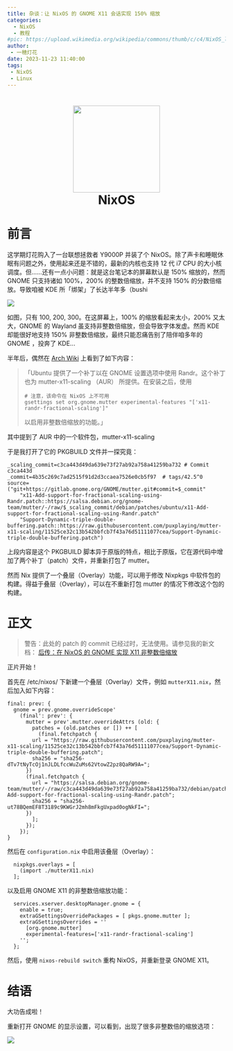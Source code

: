 ```yaml
---
title: 杂谈：让 NixOS 的 GNOME X11 会话实现 150% 缩放
categories: 
  - NixOS
  - 教程
#pic: https://upload.wikimedia.org/wikipedia/commons/thumb/c/c4/NixOS_logo.svg/1280px-NixOS_logo.svg.png
author: 
 - 一穂灯花
date: 2023-11-23 11:40:00
tags: 
 - NixOS
 - Linux
---
```


<h1 align="center">
  <img src="https://pic.lanta.cyou/img/nix-snowflake.svg" width="200">
  <br>NixOS<br>
</h1>

<div class="info">

# 前言

这学期灯花购入了一台联想拯救者 Y9000P 并装了个 NixOS。除了声卡和睡眠休眠有问题之外，使用起来还是不错的，最新的内核也支持 12 代 i7 CPU 的大小核调度。但……还有一点小问题：就是这台笔记本的屏幕默认是 150% 缩放的，然而 GNOME 只支持诸如 100%，200% 的整数倍缩放，并不支持 150% 的分数倍缩放。导致咱被 KDE 所「绑架」了长达半年多（bushi

![](/images/gnome-prepatch.jpg)

如图，只有 100, 200, 300。在这屏幕上，100% 的缩放看起来太小，200% 又太大，GNOME 的 Wayland 虽支持非整数倍缩放，但会导致字体发虚。然而 KDE 却能很好地支持 150% 非整数倍缩放，最终只能忍痛告别了陪伴咱多年的 GNOME ，投奔了 KDE...

半年后，偶然在 [Arch Wiki](https://wiki.archlinux.org/title/HiDPI#Xorg) 上看到了如下内容：

> 「Ubuntu 提供了一个补丁以在 GNOME 设置选项中使用 Randr。这个补丁也为 mutter-x11-scaling （AUR） 所提供。在安装之后，使用
> 
> ```
> # 注意，该命令在 NixOS 上不可用
> gsettings set org.gnome.mutter experimental-features "['x11-randr-fractional-scaling']"
> ```
> 以启用非整数倍缩放的功能。」

其中提到了 AUR 中的一个软件包，mutter-x11-scaling

于是我打开了它的 PKGBUILD 文件并一探究竟：


```
_scaling_commit=c3ca443d49da639e73f27ab92a758a41259ba732 # Commit c3ca443d
_commit=4b35c269c7ad2515f91d2d3ccaea7526e0cb5f97  # tags/42.5^0
source=("git+https://gitlab.gnome.org/GNOME/mutter.git#commit=$_commit"
	"x11-Add-support-for-fractional-scaling-using-Randr.patch::https://salsa.debian.org/gnome-team/mutter/-/raw/$_scaling_commit/debian/patches/ubuntu/x11-Add-support-for-fractional-scaling-using-Randr.patch"
	"Support-Dynamic-triple-double-buffering.patch::https://raw.githubusercontent.com/puxplaying/mutter-x11-scaling/11525ce32c13b542bbfcb7f43a76d51111077cea/Support-Dynamic-triple-double-buffering.patch")
```

上段内容是这个 PKGBUILD 脚本异于原版的特点，相比于原版，它在源代码中增加了两个补丁（patch）文件，并重新打包了 mutter。

然而 Nix 提供了一个叠层（Overlay）功能，可以用于修改 Nixpkgs 中软件包的构建。得益于叠层（Overlay），可以在不重新打包 mutter 的情况下修改这个包的构建。

# 正文

> 警告：此处的 patch 的 commit 已经过时，无法使用。请参见我的新文档： [后传：在 NixOS 的 GNOME 实现 X11 非整数倍缩放](https://xn--3etv70gdkg.xn--6qq986b3xl/2022/10/12/gnomefrac2/) 



正片开始！

首先在 /etc/nixos/ 下新建一个叠层（Overlay）文件，例如 `mutterX11.nix`，然后加入如下内容：

```
final: prev: {
  gnome = prev.gnome.overrideScope'
    (final': prev': {
      mutter = prev'.mutter.overrideAttrs (old: {
        patches = (old.patches or []) ++ [
          (final.fetchpatch {
	    url = "https://raw.githubusercontent.com/puxplaying/mutter-x11-scaling/11525ce32c13b542bbfcb7f43a76d51111077cea/Support-Dynamic-triple-double-buffering.patch";
	    sha256 = "sha256-dTv7tNyTcOj1nJLDLfccWuZuMs62VtowZ2pz8QaRW9A=";
	  })
	  (final.fetchpatch {
	    url = "https://salsa.debian.org/gnome-team/mutter/-/raw/c3ca443d49da639e73f27ab92a758a41259ba732/debian/patches/ubuntu/x11-Add-support-for-fractional-scaling-using-Randr.patch";
	    sha256 = "sha256-ut78BQemEF8T3189c9KWGrJ2mh8mFkgUxpad0ogNkFI=";
	  })
        ];
      });
    });
}
```

然后在 `configuration.nix` 中启用该叠层（Overlay）：

```
  nixpkgs.overlays = [
    (import ./mutterX11.nix)
  ];

```

以及启用 GNOME X11 的非整数倍缩放功能：

```
  services.xserver.desktopManager.gnome = {
    enable = true;
    extraGSettingsOverridePackages = [ pkgs.gnome.mutter ];
    extraGSettingsOverrides = ''
      [org.gnome.mutter]
      experimental-features=['x11-randr-fractional-scaling']
    '';
  };
```

然后，使用 `nixos-rebuild switch` 重构 NixOS，并重新登录 GNOME X11。

# 结语

大功告成啦！

重新打开 GNOME 的显示设置，可以看到，出现了很多非整数倍的缩放选项：

![](/images/gnome-postpatch.png)

